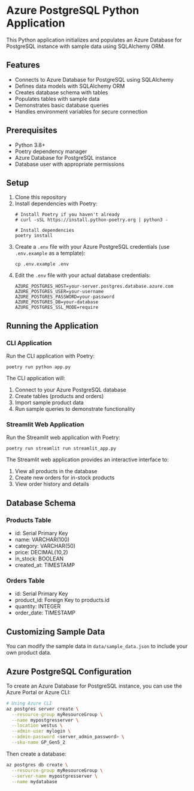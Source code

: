 # Azure PostgreSQL Python Application

This Python application initializes and populates an Azure Database for PostgreSQL instance with sample data using SQLAlchemy ORM.

## Features

- Connects to Azure Database for PostgreSQL using SQLAlchemy
- Defines data models with SQLAlchemy ORM
- Creates database schema with tables
- Populates tables with sample data
- Demonstrates basic database queries
- Handles environment variables for secure connection

## Prerequisites

- Python 3.8+
- Poetry dependency manager
- Azure Database for PostgreSQL instance
- Database user with appropriate permissions

## Setup

1. Clone this repository
2. Install dependencies with Poetry:
   ```
   # Install Poetry if you haven't already
   # curl -sSL https://install.python-poetry.org | python3 -
   
   # Install dependencies
   poetry install
   ```
3. Create a `.env` file with your Azure PostgreSQL credentials (use `.env.example` as a template):
   ```
   cp .env.example .env
   ```
4. Edit the `.env` file with your actual database credentials:
   ```
   AZURE_POSTGRES_HOST=your-server.postgres.database.azure.com
   AZURE_POSTGRES_USER=your-username
   AZURE_POSTGRES_PASSWORD=your-password
   AZURE_POSTGRES_DB=your-database
   AZURE_POSTGRES_SSL_MODE=require
   ```

## Running the Application

### CLI Application
Run the CLI application with Poetry:
```
poetry run python app.py
```

The CLI application will:
1. Connect to your Azure PostgreSQL database
2. Create tables (products and orders)
3. Import sample product data
4. Run sample queries to demonstrate functionality

### Streamlit Web Application
Run the Streamlit web application with Poetry:
```
poetry run streamlit run streamlit_app.py
```

The Streamlit web application provides an interactive interface to:
1. View all products in the database
2. Create new orders for in-stock products
3. View order history and details

## Database Schema

### Products Table
- id: Serial Primary Key
- name: VARCHAR(100)
- category: VARCHAR(50)
- price: DECIMAL(10,2)
- in_stock: BOOLEAN
- created_at: TIMESTAMP

### Orders Table
- id: Serial Primary Key
- product_id: Foreign Key to products.id
- quantity: INTEGER
- order_date: TIMESTAMP

## Customizing Sample Data

You can modify the sample data in `data/sample_data.json` to include your own product data.

## Azure PostgreSQL Configuration

To create an Azure Database for PostgreSQL instance, you can use the Azure Portal or Azure CLI:

```bash
# Using Azure CLI
az postgres server create \
  --resource-group myResourceGroup \
  --name mypostgresserver \
  --location westus \
  --admin-user mylogin \
  --admin-password <server_admin_password> \
  --sku-name GP_Gen5_2
```

Then create a database:
```bash
az postgres db create \
  --resource-group myResourceGroup \
  --server-name mypostgresserver \
  --name mydatabase
```